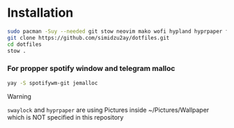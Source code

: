 # Installation

```bash
sudo pacman -Suy --needed git stow neovim mako wofi hypland hyprpaper fish starship foot swaylock waybar
git clone https://github.com/simidzu2ay/dotfiles.git
cd dotfiles
stow .
```

### For propper spotify window and telegram malloc
```bash
yay -S spotifywm-git jemalloc
```

> [!WARNING]  
> `swaylock` and `hyprpaper` are using Pictures inside ~/Pictures/Wallpaper which is NOT specified in this repository

